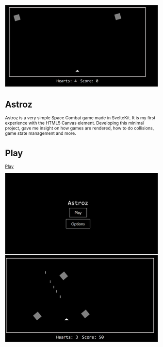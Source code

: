 
<img src="/static/gameplay-1.png" alt="Gameplay 1" width="650" /> 

# Astroz
Astroz is a very simple Space Combat game made in SvelteKit. It is my first experience with the HTML5 Canvas element. Developing this minimal project, gave me insight on how games are rendered, how to do collisions, game state management and more. 

# Play
[Play](https://astroz.yousofabouhalawa.com)

<img src="/static/ui.png" alt="UI" width="650" /> 
<img src="/static/gameplay-2.png" alt="Gameplay 2" width="650" /> 
